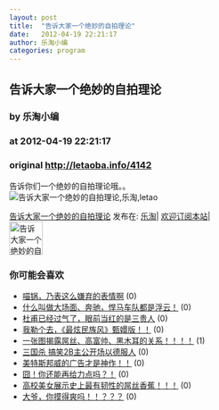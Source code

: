 ```yaml
---
layout: post
title:  "告诉大家一个绝妙的自拍理论"
date:   2012-04-19 22:21:17
author: 乐淘小编
categories: program
---
```


## 告诉大家一个绝妙的自拍理论
### by 乐淘小编
### at 2012-04-19 22:21:17
### original <http://letaoba.info/4142>

<p>告诉你们一个绝妙的自拍理论哦。。<br>
<img src="http://ww4.sinaimg.cn/bmiddle/62037b5agw1ds2qidonigj.jpg" alt="告诉大家一个绝妙的自拍理论,乐淘,letao" title="告诉大家一个绝妙的自拍理论|来自乐淘"></p>
<p><a href="http://letaoba.info/4142">告诉大家一个绝妙的自拍理论</a> 发布在: <a href="http://letaoba.info">乐淘</a>| <a href="http://letaoba.info/feed">欢迎订阅本站</a>|
<br>
<a href="http://www.taobao.com/go/chn/tbk_channel/jkwt.php?pid=mm_14340546_2405588_9605426&amp;eventid=102405"><img src="http://images.letaoba.info//2012/02/QQ%E6%88%AA%E5%9B%BE20120209103325-e1329061108901.png" alt="告诉大家一个绝妙的自拍理论,乐淘,letao" title="告诉大家一个绝妙的自拍理论|来自乐淘" height="60px"></a></p>
<h3>你可能会喜欢</h3><ul><li><a href="http://letaoba.info/4141" title="喵锅，乃表这么嫌弃的表情啊 (2012 年 4 月 19 日)">喵锅，乃表这么嫌弃的表情啊</a> (0)</li><li><a href="http://letaoba.info/4121" title="什么叫做大场面、奔驰，悍马车队都是浮云！ (2012 年 4 月 18 日)">什么叫做大场面、奔驰，悍马车队都是浮云！</a> (0)</li><li><a href="http://letaoba.info/4144" title="杜甫已经过气了，眼前当红的是三贵人 (2012 年 4 月 19 日)">杜甫已经过气了，眼前当红的是三贵人</a> (0)</li><li><a href="http://letaoba.info/4138" title="我勒个去，《最炫民族风》甄嬛版！！ (2012 年 4 月 19 日)">我勒个去，《最炫民族风》甄嬛版！！</a> (0)</li><li><a href="http://letaoba.info/4130" title="一张图揭露屌丝、高富帅、黑木耳的关系！！！！ (2012 年 4 月 19 日)">一张图揭露屌丝、高富帅、黑木耳的关系！！！！</a> (1)</li><li><a href="http://letaoba.info/4098" title="三国杀 搞笑2B主公开场以德服人 (2012 年 4 月 17 日)">三国杀 搞笑2B主公开场以德服人</a> (0)</li><li><a href="http://letaoba.info/4088" title="美特斯邦威的广告才是神作！！ (2012 年 4 月 16 日)">美特斯邦威的广告才是神作！！</a> (0)</li><li><a href="http://letaoba.info/4079" title="囧！你还能再给力点吗？！ (2012 年 4 月 15 日)">囧！你还能再给力点吗？！</a> (0)</li><li><a href="http://letaoba.info/4059" title="高校美女展示史上最有韧性的屌丝香蕉！！！ (2012 年 4 月 15 日)">高校美女展示史上最有韧性的屌丝香蕉！！！</a> (0)</li><li><a href="http://letaoba.info/4014" title="大爷，你摸得爽吗！！？？？ (2012 年 4 月 12 日)">大爷，你摸得爽吗！！？？？</a> (0)</li></ul><img src="http://feeds.feedburner.com/~r/blogspot/CRBRG/~4/uIPdoPpWvr0" height="1" width="1">